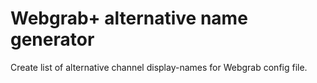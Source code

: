 # Webgrab+ alternative name generator
Create list of alternative channel display-names for Webgrab config file.
